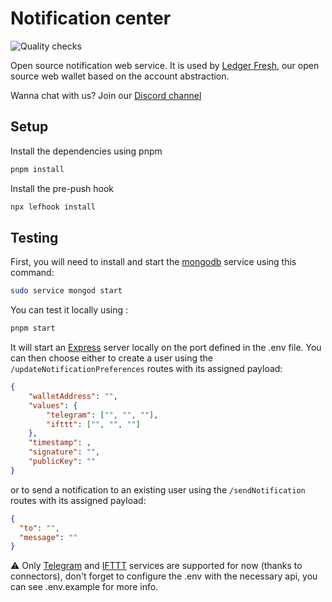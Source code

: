 # Notification center

![Quality checks](https://github.com/ledgerhq/notification-center/actions/workflows/quality.yml/badge.svg?branch=main)

Open source notification web service. It is used by [Ledger Fresh](https://github.com/LedgerHQ/ledger-fresh-management), our open source web wallet based on the account abstraction.

Wanna chat with us? Join our [Discord channel](https://discord.com/channels/885256081289379850/1053266126953529374)

## Setup

Install the dependencies using pnpm

```sh
pnpm install
```

Install the pre-push hook

```sh
npx lefhook install
```

## Testing

First, you will need to install and start the [mongodb](https://www.mongodb.com/) service using this command:

```sh
sudo service mongod start
```

You can test it locally using :

```sh
pnpm start
```

It will start an [Express](https://expressjs.com/fr/) server locally on the port defined in the .env file. You can then choose either to create a user using the `/updateNotificationPreferences` routes with its assigned payload:

```json
{
    "walletAddress": "",
    "values": {
        "telegram": ["", "", ""],
        "ifttt": ["", "", ""]
    },
    "timestamp": ,
    "signature": "",
    "publicKey": ""
}
```

or to send a notification to an existing user using the `/sendNotification` routes with its assigned payload:

```json
{
  "to": "",
  "message": ""
}
```

⚠️ Only [Telegram](https://telegram.org) and [IFTTT](https://ifttt.com/) services are supported for now (thanks to connectors), don't forget to configure the .env with the necessary api, you can see .env.example for more info.
